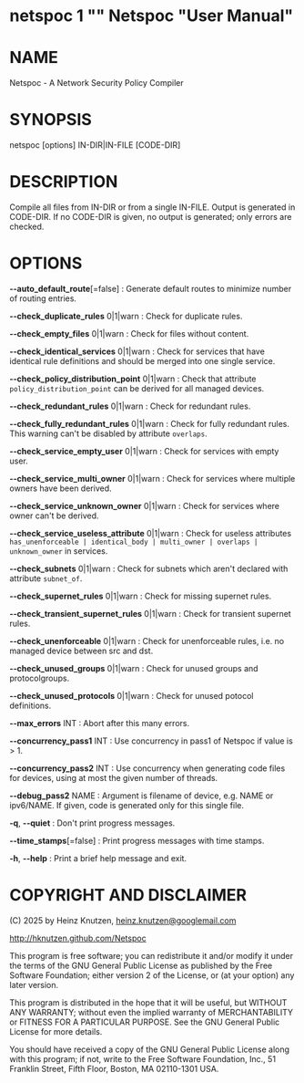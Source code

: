 # netspoc 1 "" Netspoc "User Manual"

# NAME

Netspoc - A Network Security Policy Compiler

# SYNOPSIS

netspoc [options] IN-DIR|IN-FILE [CODE-DIR]

# DESCRIPTION

Compile all files from IN-DIR or from a single IN-FILE.
Output is generated in CODE-DIR.
If no CODE-DIR is given, no output is generated; only errors are checked.

# OPTIONS

**--auto_default_route**[=false]
: Generate default routes to minimize number of routing entries.

**--check_duplicate_rules** 0|1|warn
: Check for duplicate rules.

**--check_empty_files** 0|1|warn
: Check for files without content.

**--check_identical_services** 0|1|warn
: Check for services that have identical rule definitions and should be merged
  into one single service.

**--check_policy_distribution_point** 0|1|warn
: Check that attribute `policy_distribution_point` can be derived
  for all managed devices.

**--check_redundant_rules** 0|1|warn
: Check for redundant rules.

**--check_fully_redundant_rules** 0|1|warn
: Check for fully redundant rules.
  This warning can't be disabled by attribute `overlaps`.

**--check_service_empty_user** 0|1|warn
: Check for services with empty user.

**--check_service_multi_owner** 0|1|warn
: Check for services where multiple owners have been derived.

**--check_service_unknown_owner** 0|1|warn
: Check for services where owner can't be derived.

**--check_service_useless_attribute** 0|1|warn
: Check for useless attributes
  `has_unenforceable | identical_body | multi_owner | overlaps | unknown_owner`
  in services.

**--check_subnets** 0|1|warn
: Check for subnets which aren't declared with attribute `subnet_of`.

**--check_supernet_rules** 0|1|warn
: Check for missing supernet rules.

**--check_transient_supernet_rules** 0|1|warn
: Check for transient supernet rules.

**--check_unenforceable** 0|1|warn
: Check for unenforceable rules, i.e. no managed device between src and dst.

**--check_unused_groups** 0|1|warn
: Check for unused groups and protocolgroups.

**--check_unused_protocols** 0|1|warn
: Check for unused potocol definitions.

**--max_errors** INT
: Abort after this many errors.

**--concurrency_pass1** INT
: Use concurrency in pass1 of Netspoc if value is > 1.

**--concurrency_pass2** INT
: Use concurrency when generating code files for devices,
  using at most the given number of threads.

**--debug_pass2** NAME
: Argument is filename of device, e.g. NAME or ipv6/NAME.
  If given, code is generated only for this single file.

**-q**, **--quiet**
: Don't print progress messages.

**--time_stamps**[=false]
: Print progress messages with time stamps.

**-h**, **--help**
: Print a brief help message and exit.

# COPYRIGHT AND DISCLAIMER

(C) 2025 by Heinz Knutzen, heinz.knutzen@googlemail.com

http://hknutzen.github.com/Netspoc

This program is free software; you can redistribute it and/or modify
it under the terms of the GNU General Public License as published by
the Free Software Foundation; either version 2 of the License, or
(at your option) any later version.

This program is distributed in the hope that it will be useful,
but WITHOUT ANY WARRANTY; without even the implied warranty of
MERCHANTABILITY or FITNESS FOR A PARTICULAR PURPOSE.  See the
GNU General Public License for more details.

You should have received a copy of the GNU General Public License along
with this program; if not, write to the Free Software Foundation, Inc.,
51 Franklin Street, Fifth Floor, Boston, MA 02110-1301 USA.
